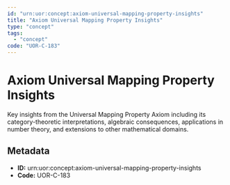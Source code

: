 ```yaml
---
id: "urn:uor:concept:axiom-universal-mapping-property-insights"
title: "Axiom Universal Mapping Property Insights"
type: "concept"
tags:
  - "concept"
code: "UOR-C-183"
---
```


# Axiom Universal Mapping Property Insights

Key insights from the Universal Mapping Property Axiom including its category-theoretic interpretations, algebraic consequences, applications in number theory, and extensions to other mathematical domains.

## Metadata

- **ID:** urn:uor:concept:axiom-universal-mapping-property-insights
- **Code:** UOR-C-183
